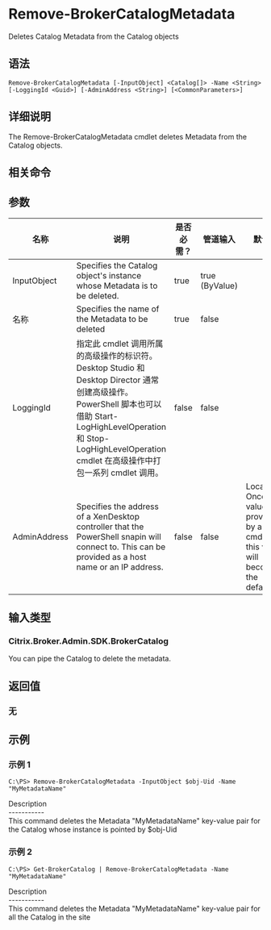 # Remove-BrokerCatalogMetadata

Deletes Catalog Metadata from the Catalog objects

## 语法

    Remove-BrokerCatalogMetadata [-InputObject] <Catalog[]> -Name <String> [-LoggingId <Guid>] [-AdminAddress <String>] [<CommonParameters>]
    

## 详细说明

The Remove-BrokerCatalogMetadata cmdlet deletes Metadata from the Catalog objects.

## 相关命令

## 参数

| 名称           | 说明                                                                                                                                                                              | 是否必需？ | 管道输入           | 默认值                                                                                    |
| ------------ | ------------------------------------------------------------------------------------------------------------------------------------------------------------------------------- | ----- | -------------- | -------------------------------------------------------------------------------------- |
| InputObject  | Specifies the Catalog object's instance whose Metadata is to be deleted.                                                                                                        | true  | true (ByValue) |                                                                                        |
| 名称           | Specifies the name of the Metadata to be deleted                                                                                                                                | true  | false          |                                                                                        |
| LoggingId    | 指定此 cmdlet 调用所属的高级操作的标识符。 Desktop Studio 和 Desktop Director 通常创建高级操作。 PowerShell 脚本也可以借助 Start-LogHighLevelOperation 和 Stop-LogHighLevelOperation cmdlet 在高级操作中打包一系列 cmdlet 调用。 | false | false          |                                                                                        |
| AdminAddress | Specifies the address of a XenDesktop controller that the PowerShell snapin will connect to. This can be provided as a host name or an IP address.                              | false | false          | Localhost. Once a value is provided by any cmdlet, this value will become the default. |

## 输入类型

### Citrix.Broker.Admin.SDK.BrokerCatalog

You can pipe the Catalog to delete the metadata.

## 返回值

### 无

## 示例

### 示例 1

    C:\PS> Remove-BrokerCatalogMetadata -InputObject $obj-Uid -Name "MyMetadataName"
    

Description  
\---\---\-----  
This command deletes the Metadata "MyMetadataName" key-value pair for the Catalog whose instance is pointed by $obj-Uid

### 示例 2

    C:\PS> Get-BrokerCatalog | Remove-BrokerCatalogMetadata -Name "MyMetadataName"
    

Description  
\---\---\-----  
This command deletes the Metadata "MyMetadataName" key-value pair for all the Catalog in the site